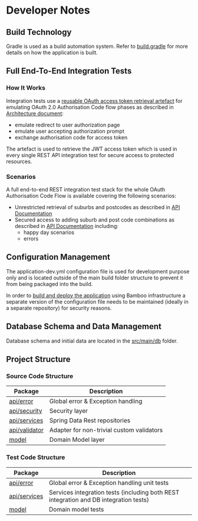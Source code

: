 # Developer Notes

## Build Technology
Gradle is used as a build automation system. Refer to [build.gradle](build.gradle) for more details on how the application is built.  

## Full End-To-End Integration Tests

### How It Works

Integration tests use a [reusable OAuth access token retrieval artefact](src/test/java/au/com/aupost/suburbmanager/api/services/oauth/OAuthAccessTokenRetriever.java) for emulating OAuth 2.0 Authorisation Code flow phases as described in [Architecture document](ARCHITECTURE.md):

- emulate redirect to user authorization page
- emulate user accepting authorization prompt
- exchange authorisation code for access token

The artefact is used to retrieve the JWT access token which is used in every single REST API integration test for secure access to protected resources.  

 
### Scenarios
A full end-to-end REST integration test stack for the whole OAuth Authorisation Code Flow is available covering the following scenarios:

- Unrestricted retrieval of suburbs and postcodes as described in [API Documentation](API_DOCUMENTATION.md)
- Secured access to adding suburb and post code combinations as described in [API Documentation](API_DOCUMENTATION.md) including:
  - happy day scenarios
  - errors 

## Configuration Management
The application-dev.yml configuration file is used for development purpose only and is located outside of the main build folder structure to prevent it from being packaged into the build. 

In order to [build and deploy the application](CI_CD.md) using Bamboo infrastructure a separate version of the configuration file needs to be maintained (ideally in a separate repository) for security reasons.  

## Database Schema and Data Management
Database schema and initial data are located in the [src/main/db](src/main/db) folder.   

## Project Structure

### Source Code Structure
| Package | Description |
| ------ | ------ |
| [api/error](src/main/java/au/com/aupost/suburbmanager/api/error) | Global error & Exception handling |
| [api/security](src/main/java/au/com/aupost/suburbmanager/api/security) | Security layer|
| [api/services](src/main/java/au/com/aupost/suburbmanager/api/services) | Spring Data Rest repositories |
| [api/validator](src/main/java/au/com/aupost/suburbmanager/api/validator) | Adapter for non-trivial custom validators |
| [model](src/main/java/au/com/aupost/suburbmanager/model) | Domain Model layer | 

### Test Code Structure
| Package | Description |
| ------ | ------ |
| [api/error](src/test/java/au/com/aupost/suburbmanager/api/error) | Global error & Exception handling unit tests |
| [api/services](src/test/java/au/com/aupost/suburbmanager/api/services) | Services integration tests (including both REST integration and DB integration tests)|
| [model](src/test/java/au/com/aupost/suburbmanager/model) | Domain model tests|


